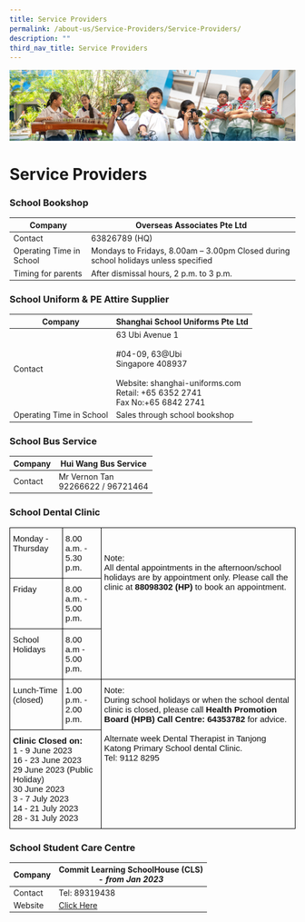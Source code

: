 ```yaml
---
title: Service Providers
permalink: /about-us/Service-Providers/Service-Providers/
description: ""
third_nav_title: Service Providers
---
```

![](/images/AboutUs.jpg)


Service Providers
=================

### **School Bookshop**

| **Company**               | **Overseas Associates Pte Ltd**                                                      |
|---------------------------|--------------------------------------------------------------------------------------|
|  Contact                  |  63826789 (HQ)                                                                       |
|  Operating Time in School |  Mondays to Fridays, 8.00am – 3.00pm  Closed during school holidays unless specified |
|  Timing for parents       |  After dismissal hours, 2 p.m. to 3 p.m.                                             |




### **School Uniform &amp; PE Attire Supplier**

| **Company**               | **Shanghai School Uniforms Pte Ltd**                                                                                                                     |
|---------------------------|----------------------------------------------------------------------------------------------------------------------------------------------------------|
|  Contact                  |  63 Ubi Avenue 1<br><br> #04-09, 63@Ubi <br> Singapore 408937 <br><br> Website: shanghai-uniforms.com<br> Retail: +65 6352 2741<br> Fax No:+65 6842 2741 |
|  Operating Time in School |  Sales through school bookshop                                                                                                                           |




### **School Bus Service**

| **Company** | **Hui Wang Bus Service**               |
|-------------|----------------------------------------|
|  Contact    |  Mr Vernon Tan<br> 92266622 / 96721464 |



### **School Dental Clinic**

<style type="text/css">
.tg  {border-collapse:collapse;border-spacing:0;}
.tg td{border-color:black;border-style:solid;border-width:1px;font-family:Arial, sans-serif;font-size:14px;
  overflow:hidden;padding:10px 5px;word-break:normal;}
.tg th{border-color:black;border-style:solid;border-width:1px;font-family:Arial, sans-serif;font-size:14px;
  font-weight:normal;overflow:hidden;padding:10px 5px;word-break:normal;}
.tg .tg-w46r{color:#121212;font-size:15px;text-align:left;vertical-align:top}
</style>
<table class="tg">
<thead>
  <tr>
    <th class="tg-w46r"><span style="font-weight:normal;color:#121212">Monday - Thursday</span></th>
    <th class="tg-w46r"><span style="font-weight:normal;color:#121212">8.00 a.m. - 5.30 p.m.</span></th>
    <th class="tg-w46r" rowspan="3"><br><br><span style="font-weight:normal;color:#121212">Note:</span><br><span style="font-weight:normal;color:#121212">All dental appointments in the afternoon/school holidays are by appointment only. Please call the clinic at</span> <span style="font-weight:bold">88098302 (HP)</span> <span style="font-weight:normal;color:#121212">to book an appointment.</span></th>
  </tr>
  <tr>
    <th class="tg-w46r"><span style="font-weight:normal;color:#121212">Friday</span></th>
    <th class="tg-w46r"><span style="font-weight:normal;color:#121212">8.00 a.m. - 5.00 p.m.</span></th>
  </tr>
  <tr>
    <th class="tg-w46r"><span style="font-weight:normal;color:#121212">School Holidays</span></th>
    <th class="tg-w46r"><span style="font-weight:normal;color:#121212">8.00 a.m - 5.00 p.m.</span></th>
  </tr>
</thead>
<tbody>
  <tr>
    <td class="tg-w46r"><span style="font-weight:normal;color:#121212">Lunch-Time (closed)</span></td>
    <td class="tg-w46r"><span style="font-weight:normal;color:#121212">1.00 p.m. - 2.00 p.m.</span></td>
    <td class="tg-w46r" rowspan="2"><span style="font-weight:normal;color:#121212">Note:</span><br><span style="font-weight:normal;color:#121212">During school holidays or when the school dental clinic is closed, please call</span> <span style="font-weight:bold">Health Promotion Board (HPB) Call Centre: 64353782</span> <span style="font-weight:normal;color:#121212">for advice.</span><br><br><span style="font-weight:normal;color:#121212">Alternate week Dental Therapist in Tanjong Katong Primary School dental Clinic.</span><br><span style="font-weight:normal;color:#121212">Tel: 9112 8295</span></td>
  </tr>
  <tr>
    <td class="tg-w46r" colspan="2"><span style="font-weight:bold">Clinic Closed on:</span><br><span style="color:#121212">1 - 9 June 2023</span><br><span style="color:#121212">16 - 23 June 2023</span><br><span style="color:#121212">29 June 2023 (Public Holiday)</span><br><span style="background-color:initial">30 June 2023</span><br>
		<span style="background-color:initial">3 - 7 July 2023</span><br><span style="background-color:initial">14 - 21 July 2023</span><br><span style="background-color:initial">28 - 31 July 2023</span><br></td>  
	</tr>
</tbody>
</table>



### **School Student Care Centre**



|  Company |  Commit Learning SchoolHouse (CLS)<br>- <i>from Jan 2023</i> |
|----------|-------------------------------------------------------|
|  Contact |                     Tel: 89319438                     |
|  Website |                       [Click Here](/about-us/Service-Providers/Student-Care-Centre-SCC/)                      |